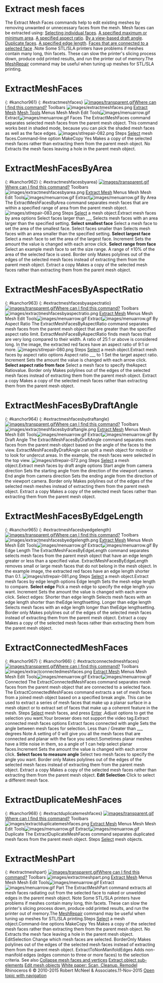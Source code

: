 ---
---


# Extract mesh faces
The Extract Mesh Faces commands help to edit existing meshes by removing unwanted or unnecessary faces from the mesh. Mesh faces can be extracted using:
 [Selecting individual faces](#extractmeshfaces). [A specified maximum or minimum area](#extractmeshfacesbyarea). [A specified aspect ratio](#extractmeshfacesbyaspectratio). [By a view-based draft angle](#extractmeshfacesbydraftangle). [Duplicate faces](#extractduplicatemeshfaces). [A specified edge length](#extractmeshfacesbyedgelength). [Faces that are connected to a selected face](#extractconnectedmeshfaces) .Note
Some STL/SLA printers have problems if meshes contain many long, thin facets. These can slow the printer's slicing process down, produce odd printed results, and run the printer out of memory.The [MeshRepair](meshrepair.html) command may be useful when tuning up meshes for STL/SLA printing.
# ExtractMeshFaces
{: #kanchor961}
{: #extractmeshfaces}
 [![images/transparent.gif](images/transparent.gif)Where can I find this command?](javascript:void(0);) Toolbars
![images/extractmeshfaces.png](images/extractmeshfaces.png) [Extract Mesh](extract-mesh-toolbar.html)  [Mesh Tools](mesh-tools-toolbar.html) 
Menus
Mesh
Mesh Edit Tools![images/menuarrow.gif](images/menuarrow.gif)
Extract![images/menuarrow.gif](images/menuarrow.gif)
Faces
The ExtractMeshFaces command separates selected mesh faces from the parent mesh object.
This command works best in shaded mode, because you can pick the shaded mesh faces as well as the face edges.
![images/stlrepair-082.png](images/stlrepair-082.png)
Steps
 [Select](select-objects.html) mesh faces.Command-line option
MakeCopy
Yes
Makes a copy of the selected mesh faces rather than extracting them from the parent mesh object.
No
Extracts the mesh faces leaving a hole in the parent mesh object.

# ExtractMeshFacesByArea
{: #kanchor962}
{: #extractmeshfacesbyarea}
 [![images/transparent.gif](images/transparent.gif)Where can I find this command?](javascript:void(0);) Toolbars
![images/extractmeshfacesbyarea.png](images/extractmeshfacesbyarea.png) [Extract Mesh](extract-mesh-toolbar.html) 
Menus
Mesh
Mesh Edit Tools![images/menuarrow.gif](images/menuarrow.gif)
Extract![images/menuarrow.gif](images/menuarrow.gif)
By Area
The ExtractMeshFacesByArea command separates mesh faces that are within a specified range of area from the parent mesh object.
![images/stlrepair-083.png](images/stlrepair-083.png)
Steps
 [Select](select-objects.html) a mesh object.Extract mesh faces by area options
Select faces larger than ___
Selects mesh faces with an area larger than the specified setting.
 **Select smallest face** 
Select a mesh face to set the area of the smallest face.
Select faces smaller than
Selects mesh faces with an area smaller than the specified setting.
 **Select largest face** 
Select a mesh face to set the area of the largest face.
Increment
Sets the amount the value is changed with each arrow click.
 **Select range from face** 
Select an example mesh face to set the size range. A range of ±10% of the area of the selected face is used.
Border only
Makes polylines out of the edges of the selected mesh faces instead of extracting them from the parent mesh object.
Extract a copy
Makes a copy of the selected mesh faces rather than extracting them from the parent mesh object.

# ExtractMeshFacesByAspectRatio
{: #kanchor963}
{: #extractmeshfacesbyaspectratio}
 [![images/transparent.gif](images/transparent.gif)Where can I find this command?](javascript:void(0);) Toolbars
![images/extractmeshfacesbyaspectratio.png](images/extractmeshfacesbyaspectratio.png) [Extract Mesh](extract-mesh-toolbar.html) 
Menus
Mesh
Mesh Edit Tools![images/menuarrow.gif](images/menuarrow.gif)
Extract![images/menuarrow.gif](images/menuarrow.gif)
By Aspect Ratio
The ExtractMeshFacesByAspectRatio command separates mesh faces from the parent mesh object that are greater than the specified aspect ratio limit.
ExtractMeshFacesByAspectRatio finds mesh faces that are very long compared to their width. A ratio of 25:1 or above is considered long.
In the image, the extracted red faces have an aspect ratio of 9:1 or more.
![images/stlrepair-080.png](images/stlrepair-080.png)
Steps
 [Select](select-objects.html) a mesh object.Extract mesh faces by aspect ratio options
Aspect ratio ___ to 1
Set the target aspect ratio.
Increment
Sets the amount the value is changed with each arrow click.
 **Select aspect ratio from face** 
Select a mesh face to specify theAspect Ratiovalue.
Border only
Makes polylines out of the edges of the selected mesh faces instead of extracting them from the parent mesh object.
Extract a copy
Makes a copy of the selected mesh faces rather than extracting them from the parent mesh object.

# ExtractMeshFacesByDraftAngle
{: #kanchor964}
{: #extractmeshfacesbydraftangle}
 [![images/transparent.gif](images/transparent.gif)Where can I find this command?](javascript:void(0);) Toolbars
![images/extractmeshfacesbydraftangle.png](images/extractmeshfacesbydraftangle.png) [Extract Mesh](extract-mesh-toolbar.html) 
Menus
Mesh
Mesh Edit Tools![images/menuarrow.gif](images/menuarrow.gif)
Extract![images/menuarrow.gif](images/menuarrow.gif)
By Draft Angle
The ExtractMeshFacesByDraftAngle command separates mesh faces from the parent mesh object based on the angle of the faces to the view.
ExtractMeshFacesByDraftAngle can split a mesh object for molds or to look for undercut areas. In the example, the mesh faces were selected in the top view.
![images/stlrepair-072.png](images/stlrepair-072.png)
Steps
 [Select](select-objects.html) a mesh object.Extract mesh faces by draft angle options
Start angle from camera direction
Sets the starting angle from the direction of the viewport camera.
End angle from camera direction
Sets the ending angle from the direction of the viewport camera.
Border only
Makes polylines out of the edges of the selected mesh meshes instead of extracting them from the parent mesh object.
Extract a copy
Makes a copy of the selected mesh faces rather than extracting them from the parent mesh object.

# ExtractMeshFacesByEdgeLength
{: #kanchor965}
{: #extractmeshfacesbyedgelength}
 [![images/transparent.gif](images/transparent.gif)Where can I find this command?](javascript:void(0);) Toolbars
![images/extractmeshfacesbyedgelength.png](images/extractmeshfacesbyedgelength.png) [Extract Mesh](extract-mesh-toolbar.html) 
Menus
Mesh
Mesh Edit Tools![images/menuarrow.gif](images/menuarrow.gif)
Extract![images/menuarrow.gif](images/menuarrow.gif)
By Edge Length
The ExtractMeshFacesByEdgeLength command separates selects mesh faces from the parent mesh object that have an edge length greater or less than a specified value.
ExtractMeshFacesByEdgeLength removes small or large mesh faces that do not belong in the mesh object.
In the example image, the extracted red faces have an edge length shorter than 0.1.
![images/stlrepair-081.png](images/stlrepair-081.png)
Steps
 [Select](select-objects.html) a mesh object.Extract mesh faces by edge length options
Edge length
Sets the mesh edge length to compare.
 **Select edge** 
Pick a mesh edge to specify the edge length you want.
Increment
Sets the amount the value is changed with each arrow click.
Select edges:
Shorter than edge length
Selects mesh faces with an edge length shorter than theEdge lengthsetting.
Longer than edge length
Selects mesh faces with an edge length longer than theEdge lengthsetting.
Border only
Makes polylines out of the edges of the selected mesh faces instead of extracting them from the parent mesh object.
Extract a copy
Makes a copy of the selected mesh faces rather than extracting them from the parent mesh object.

# ExtractConnectedMeshFaces
{: #kanchor967}
{: #kanchor966}
{: #extractconnectedmeshfaces}
 [![images/transparent.gif](images/transparent.gif)Where can I find this command?](javascript:void(0);) Toolbars
![images/extractconnectedmeshfaces.png](images/extractconnectedmeshfaces.png) [Extract Mesh](extract-mesh-toolbar.html) 
Menus
Mesh
Mesh Edit Tools![images/menuarrow.gif](images/menuarrow.gif)
Extract![images/menuarrow.gif](images/menuarrow.gif)
Connected
The ExtractConnectedMeshFaces command separates mesh faces from the parent mesh object that are connected to a selected face.
The ExtractConnectedMeshFaces command extracts a set of mesh faces from a joined mesh object based on a specified break angle. This can be used to extract a series of mesh faces that make up a planar surface in a mesh object or to extract set of faces that make up a coherent feature in the mesh.
Steps
 [Select](select-objects.html) mesh faces, and press [Enter](enter-key.html) .Adjust options to get the selection you want.Your browser does not support the video tag.Extract connected mesh faces options
Extract faces connected with angle
Sets the angle between mesh faces for selection.
Less than / Greater than ___ degrees
Note
A setting of 0 will give you all the mesh faces that are connected and planar with the face you select.Sometimes planar meshes have a little noise in them, so a angle of 1 can help select planar faces.Increment
Sets the amount the value is changed with each arrow click.
 **Select faces to measure angle** 
Select two mesh faces to specify the angle you want.
Border only
Makes polylines out of the edges of the selected mesh faces instead of extracting them from the parent mesh object.
Extract a copy
Makes a copy of the selected mesh faces rather than extracting them from the parent mesh object.
 **Edit Selection** 
Click to select a different mesh face.

# ExtractDuplicateMeshFaces
{: #kanchor968}
{: #extractduplicatemeshfaces}
 [![images/transparent.gif](images/transparent.gif)Where can I find this command?](javascript:void(0);) Toolbars
![images/extractduplicatemeshfaces.png](images/extractduplicatemeshfaces.png) [Extract Mesh](extract-mesh-toolbar.html) 
Menus
Mesh
Mesh Edit Tools![images/menuarrow.gif](images/menuarrow.gif)
Extract![images/menuarrow.gif](images/menuarrow.gif)
Duplicate
The ExtractDuplicateMeshFaces command separates duplicated mesh faces from the parent mesh object.
Steps
 [Select](select-objects.html) mesh objects.
# ExtractMeshPart
{: #extractmeshpart}
 [![images/transparent.gif](images/transparent.gif)Where can I find this command?](javascript:void(0);) Toolbars
![images/extractmeshpart.png](images/extractmeshpart.png) [Extract Mesh](extract-mesh-toolbar.html) 
Menus
Mesh
Mesh Edit Tools![images/menuarrow.gif](images/menuarrow.gif)
Extract![images/menuarrow.gif](images/menuarrow.gif)
Part
The ExtractMeshPart command extracts all mesh faces radiating out from the selected face to naked or unwelded edges in the parent mesh object.
Note
Some STL/SLA printers have problems if meshes contain many long, thin facets. These can slow the printer's slicing process down, produce odd printed results, and run the printer out of memory.The [MeshRepair](meshrepair.html) command may be useful when tuning up meshes for STL/SLA printing.Steps
 [Select](select-objects.html) a mesh object.Command-line options
MakeCopy
Yes
Makes a copy of the selected mesh faces rather than extracting them from the parent mesh object.
No
Extracts the mesh face leaving a hole in the parent mesh object.
EditSelection
Change which mesh faces are selected.
BorderOnly
Makes polylines out of the edges of the selected mesh faces instead of extracting them from the parent mesh object.
ExtractToNonManifoldEdges
Adds non-manifold edges (edges common to three or more faces) to the selection criteria.
See also
 [Collapse mesh faces and vertices](sak-collapsemesh.html) 
 [Extract object sub-elements](sak-extract.html) 
 [Edit mesh objects](sak-meshtools.html) 
 [White paper: Scan, Cleanup, Remodel](http://download.rhino3d.com/download.asp?id=ScanCleanupRemodel) 
&#160;
&#160;
Rhinoceros 6 © 2010-2015 Robert McNeel &amp; Associates.11-Nov-2015
 [Open topic with navigation](extractmeshfaces-commands.html) 

